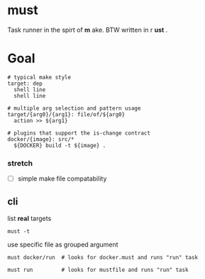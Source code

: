 # must
Task runner in the spirt of **m** ake.  BTW written in r **ust** .

# Goal

```
# typical make style
target: dep
  shell line
  shell line
  
# multiple arg selection and pattern usage
target/{arg0}/{arg1}: file/of/${arg0}
  action >> ${arg1}
  
# plugins that support the is-change contract
docker/{image}: src/*
  ${DOCKER} build -t ${image} . 
```
### stretch
- [ ] simple make file compatability

## cli
list **real** targets
```
must -t
```

use specific file as grouped argument
```
must docker/run  # looks for docker.must and runs "run" task

must run         # looks for mustfile and runs "run" task
```

